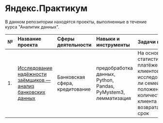 # Яндекс.Практикум

В данном репозитории находятся проекты, выполненные в течение курса "Аналитик данных".

|№| Название проекта | Сферы деятельности | Навыки и инструменты  | Задачи проекта |
|--| :------------ |:---------------|:---------------|:------|
|1.|  [Исследование надёжности заёмщиков — анализ банковских данных](https://github.com/Kate-Lisovskaya/yandex_project/blob/master/data_preprocessing.ipynb)| Банковская сфера, кредитование | предобработка данных, Python, Pandas, PyMystem3, лемматизация | На основе статистики о платёжеспособности клиентов исследовать влияет ли семейное положение и количество детей клиента на факт возврата кредита в срок|


